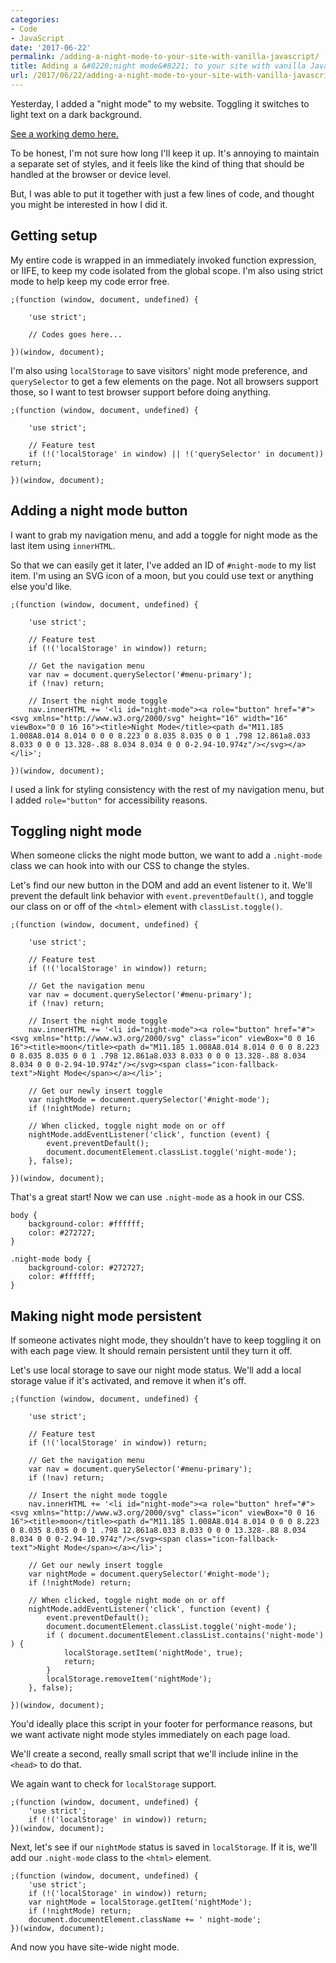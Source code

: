 ```yaml
---
categories:
- Code
- JavaScript
date: '2017-06-22'
permalink: /adding-a-night-mode-to-your-site-with-vanilla-javascript/
title: Adding a &#8220;night mode&#8221; to your site with vanilla JavaScript
url: /2017/06/22/adding-a-night-mode-to-your-site-with-vanilla-javascript
---
```


Yesterday, I added a "night mode" to my website. Toggling it switches to light text on a dark background.

[See a working demo here.](https://jsfiddle.net/cferdinandi/oxu0cqk6/3/)

To be honest, I'm not sure how long I'll keep it up. It's annoying to maintain a separate set of styles, and it feels like the kind of thing that should be handled at the browser or device level.

But, I was able to put it together with just a few lines of code, and thought you might be interested in how I did it.

## Getting setup

My entire code is wrapped in an immediately invoked function expression, or IIFE, to keep my code isolated from the global scope. I'm also using strict mode to help keep my code error free.

```lang-javascript
;(function (window, document, undefined) {

	'use strict';

	// Codes goes here...

})(window, document);
```

I'm also using `localStorage` to save visitors' night mode preference, and `querySelector` to get a few elements on the page. Not all browsers support those, so I want to test browser support before doing anything.

```lang-javascript
;(function (window, document, undefined) {

	'use strict';

	// Feature test
	if (!('localStorage' in window) || !('querySelector' in document)) return;

})(window, document);
```

## Adding a night mode button

I want to grab my navigation menu, and add a toggle for night mode as the last item using `innerHTML`.

So that we can easily get it later, I've added an ID of `#night-mode` to my list item. I'm using an SVG icon of a moon, but you could use text or anything else you'd like.

```lang-javascript
;(function (window, document, undefined) {

	'use strict';

	// Feature test
	if (!('localStorage' in window)) return;

	// Get the navigation menu
	var nav = document.querySelector('#menu-primary');
	if (!nav) return;

	// Insert the night mode toggle
	nav.innerHTML += '<li id="night-mode"><a role="button" href="#"><svg xmlns="http://www.w3.org/2000/svg" height="16" width="16" viewBox="0 0 16 16"><title>Night Mode</title><path d="M11.185 1.008A8.014 8.014 0 0 0 8.223 0 8.035 8.035 0 0 1 .798 12.861a8.033 8.033 0 0 0 13.328-.88 8.034 8.034 0 0 0-2.94-10.974z"/></svg></a></li>';

})(window, document);
```

I used a link for styling consistency with the rest of my navigation menu, but I added `role="button"` for accessibility reasons.

## Toggling night mode

When someone clicks the night mode button, we want to add a `.night-mode` class we can hook into with our CSS to change the styles.

Let's find our new button in the DOM and add an event listener to it. We'll prevent the default link behavior with `event.preventDefault()`, and toggle our class on or off of the `<html>` element with `classList.toggle()`.

```lang-javascript
;(function (window, document, undefined) {

	'use strict';

	// Feature test
	if (!('localStorage' in window)) return;

	// Get the navigation menu
	var nav = document.querySelector('#menu-primary');
	if (!nav) return;

	// Insert the night mode toggle
	nav.innerHTML += '<li id="night-mode"><a role="button" href="#"><svg xmlns="http://www.w3.org/2000/svg" class="icon" viewBox="0 0 16 16"><title>moon</title><path d="M11.185 1.008A8.014 8.014 0 0 0 8.223 0 8.035 8.035 0 0 1 .798 12.861a8.033 8.033 0 0 0 13.328-.88 8.034 8.034 0 0 0-2.94-10.974z"/></svg><span class="icon-fallback-text">Night Mode</span></a></li>';

	// Get our newly insert toggle
	var nightMode = document.querySelector('#night-mode');
	if (!nightMode) return;

	// When clicked, toggle night mode on or off
	nightMode.addEventListener('click', function (event) {
		event.preventDefault();
		document.documentElement.classList.toggle('night-mode');
	}, false);

})(window, document);
```

That's a great start! Now we can use `.night-mode` as a hook in our CSS.

```lang-css
body {
    background-color: #ffffff;
    color: #272727;
}

.night-mode body {
    background-color: #272727;
    color: #ffffff;
}
```

## Making night mode persistent

If someone activates night mode, they shouldn't have to keep toggling it on with each page view. It should remain persistent until they turn it off.

Let's use local storage to save our night mode status. We'll add a local storage value if it's activated, and remove it when it's off.

```lang-javascript
;(function (window, document, undefined) {

	'use strict';

	// Feature test
	if (!('localStorage' in window)) return;

	// Get the navigation menu
	var nav = document.querySelector('#menu-primary');
	if (!nav) return;

	// Insert the night mode toggle
	nav.innerHTML += '<li id="night-mode"><a role="button" href="#"><svg xmlns="http://www.w3.org/2000/svg" class="icon" viewBox="0 0 16 16"><title>moon</title><path d="M11.185 1.008A8.014 8.014 0 0 0 8.223 0 8.035 8.035 0 0 1 .798 12.861a8.033 8.033 0 0 0 13.328-.88 8.034 8.034 0 0 0-2.94-10.974z"/></svg><span class="icon-fallback-text">Night Mode</span></a></li>';

	// Get our newly insert toggle
	var nightMode = document.querySelector('#night-mode');
	if (!nightMode) return;

	// When clicked, toggle night mode on or off
	nightMode.addEventListener('click', function (event) {
		event.preventDefault();
		document.documentElement.classList.toggle('night-mode');
		if ( document.documentElement.classList.contains('night-mode') ) {
			localStorage.setItem('nightMode', true);
			return;
		}
		localStorage.removeItem('nightMode');
	}, false);

})(window, document);
```

You'd ideally place this script in your footer for performance reasons, but we want activate night mode styles immediately on each page load.

We'll create a second, really small script that we'll include inline in the `<head>` to do that.

We again want to check for `localStorage` support.

```lang-javascript
;(function (window, document, undefined) {
	'use strict';
	if (!('localStorage' in window)) return;
})(window, document);
```

Next, let's see if our `nightMode` status is saved in `localStorage`. If it is, we'll add our `.night-mode` class to the `<html>` element.

```lang-javascript
;(function (window, document, undefined) {
	'use strict';
	if (!('localStorage' in window)) return;
	var nightMode = localStorage.getItem('nightMode');
	if (!nightMode) return;
	document.documentElement.className += ' night-mode';
})(window, document);
```

And now you have site-wide night mode.